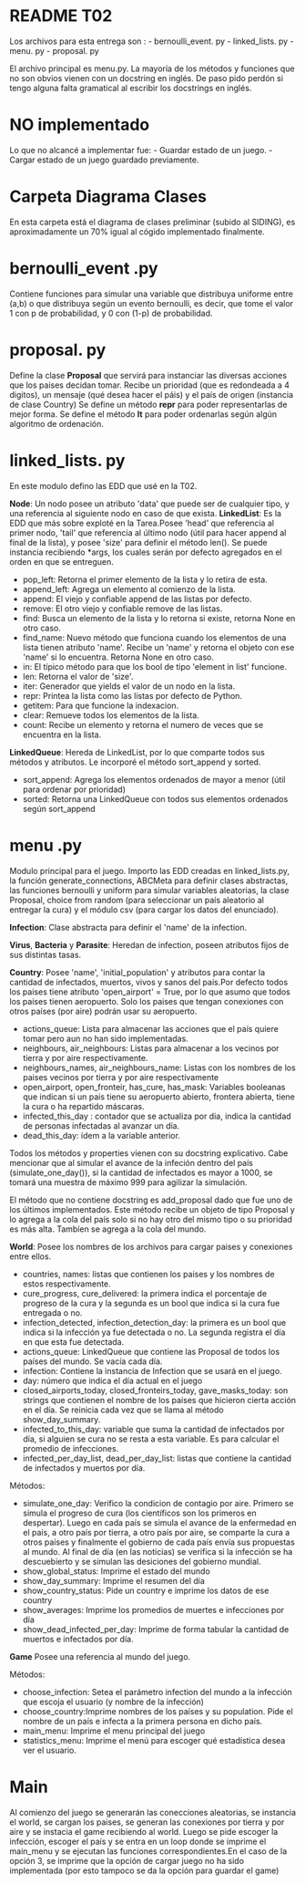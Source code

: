 # README T02

Los archivos para esta entrega son :
    - bernoulli_event. py
    - linked_lists. py
    - menu. py
    - proposal. py

El archivo principal es menu.py. La mayoría de los métodos y funciones que no son obvios vienen con un docstring en inglés. De paso pido perdón si tengo alguna falta gramatical al escribir los docstrings en inglés. 

# NO implementado
Lo que no alcancé a implementar fue:
    - Guardar estado de un juego.
    - Cargar estado de un juego guardado previamente.

# Carpeta Diagrama Clases
En esta carpeta está el diagrama de clases preliminar (subido al SIDING), es aproximadamente un 70% igual al cógido implementado finalmente.

# bernoulli_event .py
Contiene funciones para simular una variable que distribuya uniforme entre (a,b) o que distribuya según un evento bernoulli, es decir, que tome el valor 1 con p de probabilidad, y 0 con (1-p) de probabilidad.

# proposal. py
Define la clase __Proposal__ que servirá para instanciar las diversas acciones que los paises decidan tomar.
Recibe un prioridad (que es redondeada a 4 digitos), un mensaje (qué desea hacer el páis) y el país de origen (instancia de clase Country)
Se define un método __repr__ para poder representarlas de mejor forma.
Se define el método __lt__ para poder ordenarlas según algún algoritmo de ordenación.

# linked_lists. py
En este modulo defino las EDD que usé en la T02.

__Node__:
Un nodo posee un atributo 'data' que puede ser de cualquier tipo, y una referencia al siguiente nodo en caso de que exista.
__LinkedList__:
Es la EDD que más sobre exploté en la Tarea.Posee 'head' que referencia al primer nodo, 'tail' que referencia al último nodo (útil para hacer append al final de la lista), y posee 'size' para definir el método len().
Se puede instancia recibiendo *args, los cuales serán por defecto agregados en el orden en que se entreguen.

- pop_left: Retorna el primer elemento de la lista y lo retira de esta.
- append_left: Agrega un elemento al comienzo de la lista.
- append: El viejo y confiable append de las listas por defecto.
- remove: El otro viejo y confiable remove de las listas.
- find: Busca un elemento de la lista y lo retorna si existe, retorna None en otro caso.
- find_name: Nuevo método que funciona cuando los elementos de una lista tienen atributo 'name'. Recibe un 'name' y retorna el objeto con ese 'name' si lo encuentra. Retorna None en otro caso.
- in: El típico método para que los bool de tipo 'element in list' funcione.
- len: Retorna el valor de 'size'.
- iter: Generador que yields el valor de un nodo en la lista.
- repr: Printea la lista como las listas por defecto de Python.
- getitem: Para que funcione la indexacion.
- clear: Remueve todos los elementos de la lista.
- count: Recibe un elemento y retorna el numero de veces que se encuentra en la lista.

__LinkedQueue__:
Hereda de LinkedList, por lo que comparte todos sus métodos y atributos.
Le incorporé el método sort_append y sorted.
- sort_append: Agrega los elementos ordenados de mayor a menor (útil para ordenar por prioridad)
- sorted: Retorna una LinkedQueue con todos sus elementos ordenados según sort_append

# menu .py
Modulo principal para el juego. Importo las EDD creadas en linked_lists.py, la función generate_connections, ABCMeta para definir clases abstractas, las funciones bernoulli y uniform para simular variables aleatorias, la clase Proposal, choice from random (para seleccionar un país aleatorio al entregar la cura) y el módulo csv (para cargar los datos del enunciado).

__Infection__:
Clase abstracta para definir el 'name' de la infection.

__Virus__, __Bacteria__ y __Parasite__:
Heredan de infection, poseen atributos fijos de sus distintas tasas.

__Country__:
Posee 'name', 'initial_population' y atributos para contar la cantidad de infectados, muertos, vivos y sanos del país.Por defecto todos los paises tiene atributo 'open_airport' = True, por lo que asumo que todos los paises tienen aeropuerto. Solo los paises que tengan conexiones con otros países (por aire) podrán usar su aeropuerto.

- actions_queue: Lista para almacenar las acciones que el país quiere tomar pero aun no han sido implementadas.
- neighbours, air_neighbours: Listas para almacenar a los vecinos por tierra y por aire respectivamente.
- neighbours_names, air_neighbours_name: Listas con los nombres de los paises vecinos por tierra y por aire respectivamente
- open_airport, open_fronteir, has_cure, has_mask: Variables booleanas que indican si un pais tiene su aeropuerto abierto, frontera abierta, tiene la cura o ha repartido máscaras.
- infected_this_day : contador que se actualiza por dia, indica la cantidad de personas infectadas al avanzar un día.
- dead_this_day: ídem a la variable anterior.

Todos los métodos y properties vienen con su docstring explicativo.
Cabe mencionar que al simular el avance de la infeción dentro del país (simulate_one_day()), si la cantidad de infectados es mayor a 1000, se tomará una muestra de máximo 999 para agilizar la simulación.

El método que no contiene docstring es add_proposal dado que fue uno de los últimos implementados. Este método recibe un objeto de tipo Proposal y lo agrega a la cola del país solo si no hay otro del mismo tipo o su prioridad es más alta. Tambíen se agrega a la cola del mundo.

__World__:
Posee los nombres de los archivos para cargar paises y conexiones entre ellos.
- countries, names: listas que contienen los paises y los nombres de estos respectivamente.
- cure_progress, cure_delivered: la primera indica el porcentaje de progreso de la cura y la segunda es un bool que indica si la cura fue entregada o no.
- infection_detected, infection_detection_day: la primera es un bool que indica si la infección ya fue detectada o no. La segunda registra el día en que esta fue detectada.
- actions_queue: LinkedQueue que contiene las Proposal de todos los países del mundo. Se vacía cada día.
- infection: Contiene la instancia de Infection que se usará en el juego.
- day: número que indica el día actual en el juego
- closed_airports_today, closed_fronteirs_today, gave_masks_today: son strings que contienen el nombre de los países que hicieron cierta acción en el día. Se reinicia cada vez que se llama al método show_day_summary.
- infected_to_this_day: variable que suma la cantidad de infectados por día, si alguien se cura no se resta a esta variable. Es para calcular el promedio de infecciones.
- infected_per_day_list, dead_per_day_list: listas que contiene la cantidad de infectados y muertos por día.

Métodos:
- simulate_one_day: Verifico la condicion de contagio por aire. Primero se simula el progreso de cura (los científicos son los primeros en despertar). Luego en cada país se simula el avance de la enfermedad en el país, a otro país por tierra, a otro país por aire, se comparte la cura a otros países y finalmente el gobierno de cada país envía sus propuestas al mundo. Al final de día (en las noticias) se verifica si la infección se ha descuebierto y se simulan las desiciones del gobierno mundial.
- show_global_status: Imprime el estado del mundo
- show_day_summary: Imprime el resumen del día
- show_country_status: Pide un country e imprime los datos de ese country
- show_averages: Imprime los promedios de muertes e infecciones por día
- show_dead_infected_per_day: Imprime de forma tabular la cantidad de muertos e infectados por día.

__Game__
Posee una referencia al mundo del juego.

Métodos:

- choose_infection: Setea el parámetro infection del mundo a la infección que escoja el usuario (y nombre de la infección)
- choose_country:Imprime nombres de los países y su population. Pide el nombre de un país e infecta a la primera persona en dicho país.
- main_menu: Imprime el menu principal del juego
- statistics_menu: Imprime el menú para escoger qué estadística desea ver el usuario.

# Main
Al comienzo del juego se generarán las conecciones aleatorias, se instancia el world, se cargan los paises, se generan las conexiones por tierra y por aire y se instacia el game recibiendo al world.
Luego se pide escoger la infección, escoger el país y se entra en un loop donde se imprime el main_menu y se ejecutan las funciones correspondientes.En el caso de la opción 3, se imprime que la opción de cargar juego no ha sido implementada (por esto tampoco se da la opción para guardar el game)








